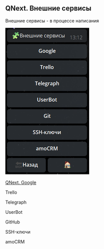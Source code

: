 ## QNext. Внешние сервисы

Внешние сервисы - в процессе написания


![](./1.png)

[QNext. Google](/docs-test/_export/admin/google-about)

Trello

Telegraph

UserBot

GitHub

SSH-ключи

amoCRM


  
